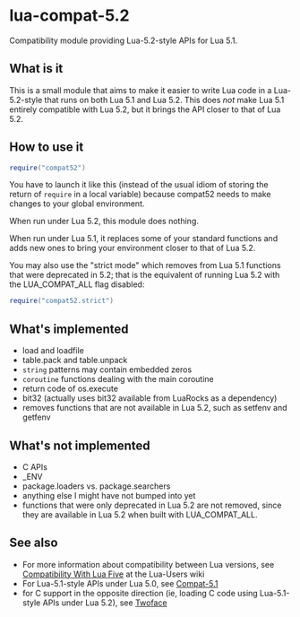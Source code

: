 lua-compat-5.2
==============

Compatibility module providing Lua-5.2-style APIs for Lua 5.1.

What is it
----------

This is a small module that aims to make it easier to write Lua code
in a Lua-5.2-style that runs on both Lua 5.1 and Lua 5.2. This does *not*
make Lua 5.1 entirely compatible with Lua 5.2, but it brings the API
closer to that of Lua 5.2.

How to use it
-------------

```lua
require("compat52")
```

You have to launch it like this (instead of the usual idiom of storing
the return of `require` in a local variable) because compat52 needs to
make changes to your global environment.

When run under Lua 5.2, this module does nothing.

When run under Lua 5.1, it replaces some of your standard functions and
adds new ones to bring your environment closer to that of Lua 5.2.

You may also use the "strict mode" which removes from Lua 5.1 functions
that were deprecated in 5.2; that is the equivalent of running Lua 5.2
with the LUA_COMPAT_ALL flag disabled:

```lua
require("compat52.strict")
```

What's implemented
------------------

* load and loadfile
* table.pack and table.unpack
* `string` patterns may contain embedded zeros
* `coroutine` functions dealing with the main coroutine 
* return code of os.execute
* bit32 (actually uses bit32 available from LuaRocks as a dependency)
* removes functions that are not available in Lua 5.2, such as
  setfenv and getfenv

What's not implemented
----------------------

* C APIs
* _ENV
* package.loaders vs. package.searchers
* anything else I might have not bumped into yet
* functions that were only deprecated in Lua 5.2 are not removed,
  since they are available in Lua 5.2 when built with LUA_COMPAT_ALL.

See also
--------

* For more information about compatibility between Lua versions, see
[Compatibility With Lua
Five](http://lua-users.org/wiki/CompatibilityWithLuaFive) at the Lua-Users
wiki
* For Lua-5.1-style APIs under Lua 5.0, see
[Compat-5.1](http://keplerproject.org/compat/)
* for C support in the opposite direction (ie, loading C code using
Lua-5.1-style APIs under Lua 5.2), see
[Twoface](http://corsix.github.io/twoface/)

